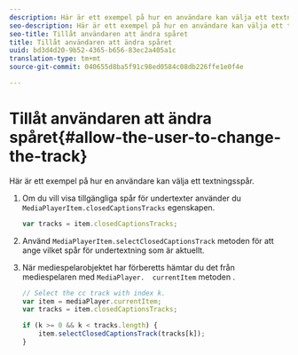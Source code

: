 ```yaml
---
description: Här är ett exempel på hur en användare kan välja ett textningsspår.
seo-description: Här är ett exempel på hur en användare kan välja ett textningsspår.
seo-title: Tillåt användaren att ändra spåret
title: Tillåt användaren att ändra spåret
uuid: bd3d4d20-9b52-4365-b656-83ec2a405a1c
translation-type: tm+mt
source-git-commit: 040655d8ba5f91c98ed0584c08db226ffe1e0f4e

---
```



# Tillåt användaren att ändra spåret{#allow-the-user-to-change-the-track}

Här är ett exempel på hur en användare kan välja ett textningsspår.

1. Om du vill visa tillgängliga spår för undertexter använder du `MediaPlayerItem.closedCaptionsTracks` egenskapen.

   ```js
   var tracks = item.closedCaptionsTracks;
   ```

1. Använd `MediaPlayerItem.selectClosedCaptionsTrack` metoden för att ange vilket spår för undertextning som är aktuellt.
1. När mediespelarobjektet har förberetts hämtar du det från mediespelaren med ` MediaPlayer.  currentItem ` metoden .

   ```js
   // Select the cc track with index k. 
   var item = mediaPlayer.currentItem;     
   var tracks = item.closedCaptionsTracks; 
   
   if (k >= 0 && k < tracks.length) { 
       item.selectClosedCaptionsTrack(tracks[k]); 
   }
   ```

